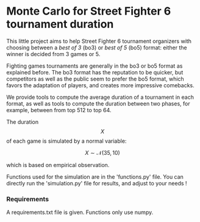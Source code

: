 <script
  src="https://cdn.mathjax.org/mathjax/latest/MathJax.js?config=TeX-AMS-MML_HTMLorMML"
  type="text/javascript">
</script>

# Monte Carlo for Street Fighter 6 tournament duration

This little project aims to help Street Fighter 6 tournament
organizers with choosing between a *best of 3* (bo3) or *best of 5*
(bo5) format: 
either the winner is decided from 3 games or 5.

Fighting games tournaments are generally in the bo3
or bo5 format as explained before. The bo3
format has the reputation to be quicker, but competitors as well as 
the public seem to prefer the bo5 format, which favors 
the adaptation of players, and creates more impressive comebacks. 

We provide tools to compute the average duration of a tournament
in each format, as well as tools to compute the duration
between two phases, for example, between from top 512 to top 64.

The duration $$X$$ of each game is simulated by a normal variable:

$$ X \sim \mathcal{N}(35, 10) $$

which is based on empirical observation. 

Functions used for the simulation are in the 'functions.py' file.
You can directly run the 'simulation.py' file for results, and adjust to your needs !

### Requirements

A requirements.txt file is given. Functions only use numpy. 

